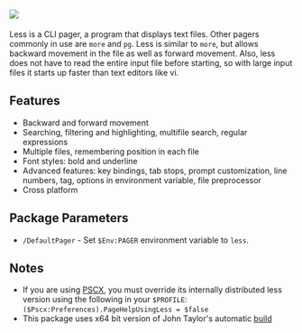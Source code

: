 # [![](https://img.shields.io/chocolatey/v/less.svg?color=red&label=less)](https://chocolatey.org/packages/less)

Less is a CLI pager, a program that displays text files. Other pagers commonly in use are `more` and `pg`. Less is similar to `more`, but allows backward movement in the file as well as forward movement. Also, less does not have to read the entire input file before starting, so with large input files it starts up faster than text editors like vi.

## Features

- Backward and forward movement
- Searching, filtering and highlighting, multifile search, regular expressions
- Multiple files, remembering position in each file
- Font styles: bold and underline
- Advanced features: key bindings, tab stops, prompt customization, line numbers, tag, options in environment variable, file preprocessor
- Cross platform

## Package Parameters

- `/DefaultPager` - Set `$Env:PAGER` environment variable to `less`.

## Notes

- If you are using [PSCX](https://chocolatey.org/packages/pscx), you must override its internally distributed less version using the following in your `$PROFILE`: `($Pscx:Preferences).PageHelpUsingLess = $false`
- This package uses x64 bit version of John Taylor's automatic [build](https://github.com/jftuga/less-Windows)
